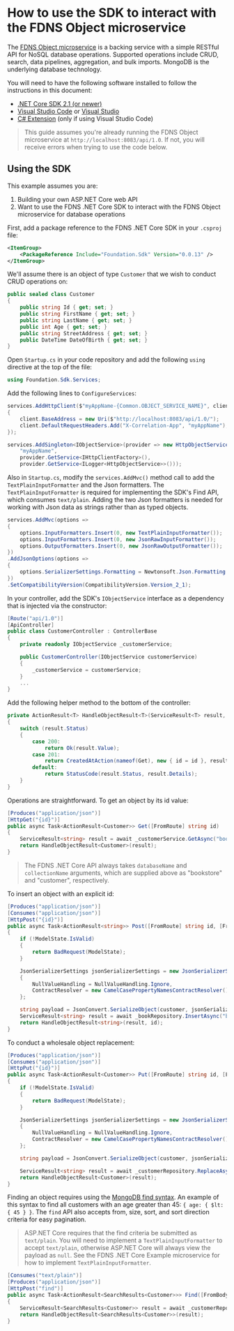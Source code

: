 # How to use the SDK to interact with the FDNS Object microservice

The [FDNS Object microservice](https://github.com/CDCGov/fdns-ms-object) is a backing service with a simple RESTful API for NoSQL database operations. Supported operations include CRUD, search, data pipelines, aggregation, and bulk imports. MongoDB is the underlying database technology.

You will need to have the following software installed to follow the instructions in this document:

- [.NET Core SDK 2.1 (or newer)](https://www.microsoft.com/net/download)
- [Visual Studio Code](https://code.visualstudio.com/) or [Visual Studio](https://visualstudio.microsoft.com/)
- [C# Extension](https://marketplace.visualstudio.com/items?itemName=ms-vscode.csharp) (only if using Visual Studio Code)

> This guide assumes you're already running the FDNS Object microservice at `http://localhost:8083/api/1.0`. If not, you will receive errors when trying to use the code below.


## Using the SDK

This example assumes you are:
1. Building your own ASP.NET Core web API
1. Want to use the FDNS .NET Core SDK to interact with the FDNS Object microservice for database operations

First, add a package reference to the FDNS .NET Core SDK in your `.csproj` file:

```xml
<ItemGroup>
    <PackageReference Include="Foundation.Sdk" Version="0.0.13" />
</ItemGroup>
```

We'll assume there is an object of type `Customer` that we wish to conduct CRUD operations on:

```cs
public sealed class Customer
{
    public string Id { get; set; }
    public string FirstName { get; set; }
    public string LastName { get; set; }
    public int Age { get; set; }
    public string StreetAddress { get; set; }
    public DateTime DateOfBirth { get; set; }
}
```

Open `Startup.cs` in your code repository and add the following `using` directive at the top of the file:

```cs
using Foundation.Sdk.Services;
```

Add the following lines to `ConfigureServices`:

```cs
services.AddHttpClient($"myAppName-{Common.OBJECT_SERVICE_NAME}", client =>
{
    client.BaseAddress = new Uri($"http://localhost:8083/api/1.0/");
    client.DefaultRequestHeaders.Add("X-Correlation-App", "myAppName");
});

services.AddSingleton<IObjectService>(provider => new HttpObjectService(
    "myAppName",
    provider.GetService<IHttpClientFactory>(),
    provider.GetService<ILogger<HttpObjectService>>()));
```

Also in `Startup.cs`, modify the `services.AddMvc()` method call to add the `TextPlainInputFormatter` and the Json formatters. The `TextPlainInputFormatter` is required for implementing the SDK's Find API, which consumes `text/plain`. Adding the two Json formatters is needed for working with Json data as strings rather than as typed objects.

```cs
services.AddMvc(options =>
{
    options.InputFormatters.Insert(0, new TextPlainInputFormatter());
    options.InputFormatters.Insert(0, new JsonRawInputFormatter());
    options.OutputFormatters.Insert(0, new JsonRawOutputFormatter());
})
.AddJsonOptions(options =>
{
    options.SerializerSettings.Formatting = Newtonsoft.Json.Formatting.Indented;
})
.SetCompatibilityVersion(CompatibilityVersion.Version_2_1);
```

In your controller, add the SDK's `IObjectService` interface as a dependency that is injected via the constructor:

```cs
[Route("api/1.0")]
[ApiController]
public class CustomerController : ControllerBase
{
    private readonly IObjectService _customerService;

    public CustomerController(IObjectService customerService)
    {
        _customerService = customerService;
    }
    ...
}
```

Add the following helper method to the bottom of the controller:

```cs
private ActionResult<T> HandleObjectResult<T>(ServiceResult<T> result, string id = "")
{
    switch (result.Status)
    {
        case 200:
            return Ok(result.Value);
        case 201:
            return CreatedAtAction(nameof(Get), new { id = id }, result.Value);
        default:
            return StatusCode(result.Status, result.Details);
    }
}
```

Operations are straightforward. To get an object by its id value:

```cs
[Produces("application/json")]
[HttpGet("{id}")]
public async Task<ActionResult<Customer>> Get([FromRoute] string id)
{
    ServiceResult<string> result = await _customerService.GetAsync("bookstore", "customer", id);
    return HandleObjectResult<Customer>(result);
}
```

> The FDNS .NET Core API always takes `databaseName` and `collectionName` arguments, which are supplied above as "bookstore" and "customer", respectively.

To insert an object with an explicit id:

```cs
[Produces("application/json")]
[Consumes("application/json")]
[HttpPost("{id}")]
public async Task<ActionResult<string>> Post([FromRoute] string id, [FromBody] Customer customer)
{
    if (!ModelState.IsValid)
    {
        return BadRequest(ModelState);
    }

    JsonSerializerSettings jsonSerializerSettings = new JsonSerializerSettings() 
    { 
        NullValueHandling = NullValueHandling.Ignore, 
        ContractResolver = new CamelCasePropertyNamesContractResolver() 
    };

    string payload = JsonConvert.SerializeObject(customer, jsonSerializerSettings);
    ServiceResult<string> result = await _bookRepository.InsertAsync("bookstore", "books", id, payload);
    return HandleObjectResult<string>(result, id);
}
```

To conduct a wholesale object replacement:

```cs
[Produces("application/json")]
[Consumes("application/json")]
[HttpPut("{id}")]
public async Task<ActionResult<Customer>> Put([FromRoute] string id, [FromBody] Customer customer)
{
    if (!ModelState.IsValid)
    {
        return BadRequest(ModelState);
    }

    JsonSerializerSettings jsonSerializerSettings = new JsonSerializerSettings() 
    { 
        NullValueHandling = NullValueHandling.Ignore, 
        ContractResolver = new CamelCasePropertyNamesContractResolver() 
    };

    string payload = JsonConvert.SerializeObject(customer, jsonSerializerSettings);

    ServiceResult<string> result = await _customerRepository.ReplaceAsync("bookstore", "customer", id, payload);
    return HandleObjectResult<Customer>(result);
}
```

Finding an object requires using the [MongoDB find syntax](https://docs.mongodb.com/manual/reference/method/db.collection.find/). An example of this syntax to find all customers with an age greater than 45: `{ age: { $lt: { 45 } }`. The `find` API also accepts from, size, sort, and sort direction criteria for easy pagination.

> ASP.NET Core requires that the find criteria be submitted as `text/plain`. You will need to implement a `TextPlainInputFormatter` to accept `text/plain`, otherwise ASP.NET Core will always view the payload as `null`. See the FDNS .NET Core Example microservice for how to implement `TextPlainInputFormatter`.

```cs
[Consumes("text/plain")]
[Produces("application/json")]
[HttpPost("find")]
public async Task<ActionResult<SearchResults<Customer>>> Find([FromBody] string findCriteria)
{
    ServiceResult<SearchResults<Customer>> result = await _customerRepository.FindAsync(0, 10, "name", findCriteria, false);
    return HandleObjectResult<SearchResults<Customer>>(result);
}
```

